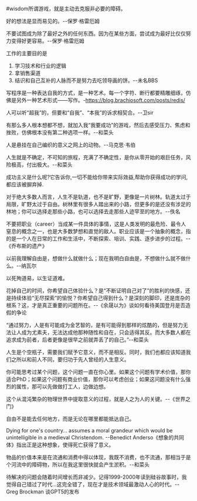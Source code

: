 #wisdom所谓游戏，就是主动去克服非必要的障碍。

好的想法是显而易见的。--保罗·格雷厄姆

不要试图成为除了最好之外的任何东西。因为在某些方面，尝试成为最好比仅仅努力变得好更容易。--保罗·格雷厄姆

工作的主要目的是

1. 学习技术和行业的逻辑
2. 拿销售渠道
3. 结识和自己互补的人脉而不是努力去吃领导画的饼。--未名BBS

写程序是一种表达自我的方式，是一种艺术。每一个字符、断行都要精雕细琢，仿佛是另外一种艺术形式——写作。-https://blog.brachiosoft.com/posts/redis/

人可以听“超我”的，但要和“自我”、“本我”的诉求相契合。--卫sir

有那么多人根本想都不想，就加入我“我要成功”的游戏，然后去感受压力、焦虑和挫败，仿佛根本没有第二种选项一样。--和菜头

人是悬挂在自己编织的意义之网上的动物。--马克思·韦伯

人生就是不确定，不可知的旅程，充满了不确定性，是你从零开始的艰巨任务，风险极高，付出极大。--和菜头

成功主义是什么呢?它告诉你,一切不能给你带来实际效益,帮助你获得成功的学问,都应该被摒弃掉.

对于绝大多数人而言，人生不是轨道，也不是旷野，更像是一片树林。轨道太过于局限，旷野太过于自由。树林里有很多人踏出来的小路，但更多的是还没有涉足的林地；你可以选择走那些小路，也可以选择去走那些人迹罕至的地方。--佚名

不要把职业（career）当成某一件具体的事情，这是人类发明的最危险、最令人窒息的概念之一，也是大多数梦想和直觉的敌人。职业应该是一个抽象的概念，指的是一个人在日常的工作和生活中，不断探索、培训、实践、逐步进步的过程。--《乔布斯的遗产》

以前我理解自由是，想做什么就做什么；现在我明白自由是，不想做什么就不做什么。--纳瓦尔

以死殉道易，以生证道难。

花掉自己的时间，你希望自己体验什么？是“不断证明自己对了”的胜利的快感，还是持续体验“无尽探索”的愉悦？你希望自己得到什么？是深刻的脚印，还是庞杂的根系？这，才是真正重要的问题所在。--《余晟以为》谈如何看待美国登月是否造假的争论

“通过努力，人是有可能成为金艺智的，是有可能得到那样的炫酷的，但是努力无法让人成为尤素夫，无法达成他那种随性和自在，只会适得其反。而大多数人都在追求成为前者，后者更像是很早之前就弄丢了的自己。”--和菜头

人生是个空瓶子，需要我们赋予它意义，而不是相反。同时，我们也都应该知道我们之所以和前人不同，要归功于先人曾经的人生意义。

你可能思考过某个问题，这个问题一直在你心里。如果这个问题有学术价值，那你适合PhD；如果这个问题有商业价值，那你可以考虑创业；如果这问题没有什么强烈的属性，那可以先做做打工人，边做边想。

这个从混沌繁杂的物理世界中提取意义的过程，就是人之为人的关键。--《世界之门》

自由不是能去任何地方，而是无论在哪里都能抵达自己。

Dying for one's country… assumes a moral grandeur which would be unintelligible in a medieval Christendom. --Benedict Anderso《想象的共同体》指出正是这种想象，使得死亡获得了意义。

物品的价值本来是在流通和消费中得以体现，我既不消费，也不流通，那相当于是个河流中的障碍物，所以在我这里很快就会产生淤积。--和菜头

待解决的问题会随着时间增长而非减少。记得1999-2000年读到硅谷故事时，我觉得自己错过了时代...这完全错了，现在才是技术领域最激动人心的时代。--Greg Brockman 谈GPT5的发布
